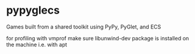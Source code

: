 # pypyglecs
Games built from a shared toolkit using PyPy, PyGlet, and ECS

for profiling with vmprof make sure libunwind-dev package is installed on the machine i.e. with apt
